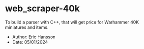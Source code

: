 # web_scraper-40k
To build a parser with C++, that will get price for Warhammer 40K miniatures and items.

* Author: Eric Hansson
* Date: 05/01/2024
